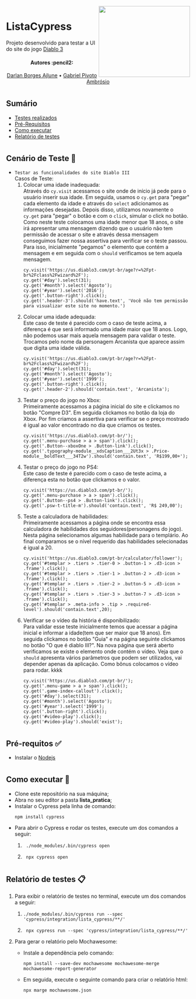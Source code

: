 <img align="right" width="250" height="194" src="https://www.seekpng.com/png/full/140-1404364_diablo-3-logo-png.png">

# ListaCypress
Projeto desenvolvido para testar a UI do site do jogo [Diablo 3](https://us.diablo3.com/pt-br/)

<h4 align="center"> 
	Autores :pencil2:
</h4>

<p align="center">
 <a href="https://github.com/DarlanAjlune">Darlan Borges Ajlune</a> •
 <a href="https://github.com/GabrielPivoto">Gabriel Pivoto Ambrósio</a> 
</p>

#

## Sumário
* [Testes realizados](#Testes-realizados)
* [Pré-Requisitos](#Pré-requisitos)
* [Como executar](#Como-executar)
* [Relatório de testes](#Relatórios)

#

## Cenário de Teste :pencil: <a name="Testes-realizados"></a> 
- ```Testar as funcionalidades do site Diablo III```  
Casos de Teste:
	1. Colocar uma idade inadequada:  
		Através do ```cy.visit``` acessamos o site onde de início já pede para o usuário inserir sua idade. Em seguida, usamos o ```cy.get``` para "pegar" cada elemento da idade e através do ```select``` adicionamos as informações desejadas. Depois disso, utilizamos novamente o ```cy.get``` para "pegar" o botão e com o ```click```, simular o click no botão. Como neste teste colocamos uma idade menor que 18 anos, o site irá apresentar uma mensagem dizendo que o usuário não tem permissão de acessar o site e através dessa mensagem conseguimos fazer nossa assertiva para verificar se o teste passou. Para isso, inicialmente "pegamos" o elemento que contém a mensagem e em seguida com o ```should``` verificamos se tem aquela mensagem.
		```
		cy.visit('https://us.diablo3.com/pt-br/age?r=%2Fpt-br%2Fclass%2Fwizard%2F');
        cy.get('#day').select(31);
        cy.get('#month').select('Agosto');
        cy.get('#year').select('2016');
        cy.get('.button-right').click();
        cy.get('.header-3').should('have.text', 'Você não tem permissão para visualizar este site no momento.')
		```
	2. Colocar uma idade adequada:  
		Este caso de teste é parecido com o caso de teste acima, a diferença é que será informado uma idade maior que 18 anos. Logo, não podemos usar mais aquela mensagem para validar o teste. Trocamos pelo nome da personagem Arcanista que aparece assim que digita uma idade válida.
		```
		cy.visit('https://us.diablo3.com/pt-br/age?r=%2Fpt-br%2Fclass%2Fwizard%2F');
		cy.get('#day').select(31);
		cy.get('#month').select('Agosto');
		cy.get('#year').select('1999');
		cy.get('.button-right').click();
		cy.get('.header-2').should('contain.text', 'Arcanista');
		```
	3. Testar o preço do jogo no Xbox:  
		Primeiramente acessamos a página inicial do site e clickamos no botão "Compre D3". Em seguida clickamos no botão da loja do Xbox. Por fim criamos a assertiva para verificar se o preço mostrado é igual ao valor encontrado no dia que criamos os testes.
		```
		cy.visit('https://us.diablo3.com/pt-br/');
        cy.get('.menu-purchase > a > span').click();
        cy.get('.Button--xboxOne > .Button-link').click();
        cy.get('.typography-module__xdsCaption___2Ut3x > .Price-module__boldText___34T2w').should('contain.text', 'R$199,00+');
		```
	4. Testar o preço do jogo no PS4:  
		Este caso de teste é parecido com o caso de teste acima, a diferença esta no botão que clickamos e o valor.
		```
		cy.visit('https://us.diablo3.com/pt-br/');
        cy.get('.menu-purchase > a > span').click();
        cy.get('.Button--ps4 > .Button-link').click();
        cy.get('.psw-t-title-m').should('contain.text', 'R$ 249,00'); 
		```
	5. Teste a calculadora de habilidades:  
		Primeiramente acessamos a página onde se encontra essa calculadora de habilidades dos seguidores(personagens do jogo). Nesta página selecionamos algumas habilidade para o templário. Ao final comparamos se o nível requerido das habilidades selecionadas é igual a 20.
		```
		cy.visit('https://us.diablo3.com/pt-br/calculator/follower');
        cy.get('#templar > .tiers > .tier-0 > .button-1 > .d3-icon > .frame').click();
        cy.get('#templar > .tiers > .tier-1 > .button-2 > .d3-icon > .frame').click();
        cy.get('#templar > .tiers > .tier-2 > .button-5 > .d3-icon > .frame').click();
        cy.get('#templar > .tiers > .tier-3 > .button-7 > .d3-icon > .frame').click();
        cy.get('#templar > .meta-info > .tip > .required-level').should('contain.text',20);
		```
	6. Verificar se o vídeo da história é disponibilizado:  
		Para validar esse teste inicialmente temos que acessar a página inicial e informar a idade(tem que ser maior que 18 anos). Em seguida clickamos no botão "Guia" e na página seguinte clickamos no botão "O que é diablo III?". Na nova página que será aberto verificamos se existe o elemento onde contém o vídeo. Veja que o ```should``` apresenta vários parâmetros que podem ser utilizados, vai depender apenas da aplicação. Como bônus colocamos o vídeo para rodar. kkkk
		```
		cy.visit('https://us.diablo3.com/pt-br/');
        cy.get('.menu-game > a > span').click();
        cy.get('.game-index-callout').click();
        cy.get('#day').select(31);
        cy.get('#month').select('Agosto');
        cy.get('#year').select('1999');
        cy.get('.button-right').click();
        cy.get('#video-play').click();
        cy.get('#video-play').should('exist');
		```

#

## Pré-requitos :white_check_mark: <a name="Pré-requisitos"></a>
* Instalar o [Nodejs](https://nodejs.org/en/)

#

## Como executar :rocket: <a name="Como-executar"></a>
* Clone este repositório na sua máquina;
* Abra no seu editor a pasta **lista_pratica**;
* Instalar o Cypress pela linha de comando:
	```
	npm install cypress
	```
* Para abrir o Cypress e rodar os testes, execute um dos comandos a seguir:
	1. ```
		./node_modules/.bin/cypress open
		```
	2. ```
		npx cypress open
		```
#

## Relatório de testes :clipboard: <a name="Relatórios"></a>
1. Para exibir o relatório de testes no terminal, execute um dos comandos a seguir:
	1.  ```
		./node_modules/.bin/cypress run --spec 'cypress/integration/lista_cypress/**/'
		```
	2. ```
		npx cypress run --spec 'cypress/integration/lista_cypress/**/'
		```

2. Para gerar o relatório pelo Mochawesome:
	* Instale a dependência pelo comando:
		```
		npm install --save-dev mochawesome mochawesome-merge mochawesome-report-generator
		```
	* Em seguida, execute o seguinte comando para criar o relatório html:
		```
		npx marge mochawesome.json
		```
#
